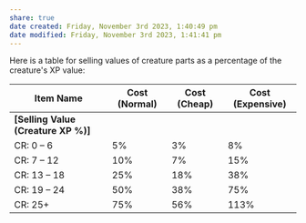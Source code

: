 ```yaml
---
share: true
date created: Friday, November 3rd 2023, 1:40:49 pm
date modified: Friday, November 3rd 2023, 1:41:41 pm
---
```


Here is a table for selling values of creature parts as a percentage of the creature's XP value:

| Item Name                           | Cost (Normal) | Cost (Cheap) | Cost (Expensive) |
| ----------------------------------- | ------------- | ------------ | ---------------- |
| **[Selling Value (Creature XP %)]** |               |              |                  |
| CR: 0 – 6                           | 5%            | 3%           | 8%               |
| CR: 7 – 12                          | 10%           | 7%           | 15%              |
| CR: 13 – 18                         | 25%           | 18%          | 38%              |
| CR: 19 – 24                         | 50%           | 38%          | 75%              |
| CR: 25+                             | 75%           | 56%          | 113%             |